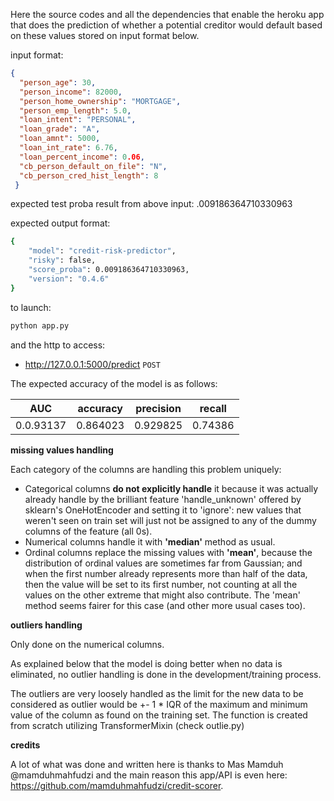 Here the source codes and all the dependencies that enable the heroku app that does the prediction of whether a potential creditor would default based on these values stored on input format below. 

input format:
```json
{
  "person_age": 30,
  "person_income": 82000,
  "person_home_ownership": "MORTGAGE",
  "person_emp_length": 5.0,
  "loan_intent": "PERSONAL",
  "loan_grade": "A",
  "loan_amnt": 5000,
  "loan_int_rate": 6.76,
  "loan_percent_income": 0.06,
  "cb_person_default_on_file": "N",
  "cb_person_cred_hist_length": 8
 }
```

expected test proba result from above input: .009186364710330963

expected output format:
```bash
{
    "model": "credit-risk-predictor",
    "risky": false,
    "score_proba": 0.009186364710330963,
    "version": "0.4.6"
}
```

to launch:
```bash
python app.py
```

and the http to access:
- http://127.0.0.1:5000/predict
```POST```

The expected accuracy of the model is as follows:


AUC | accuracy | precision | recall 
------|-------------|-------|---------
0.0.93137 | 0.864023 | 0.929825 | 0.74386

**missing values handling**

Each category of the columns are handling this problem uniquely:
- Categorical columns **do not explicitly handle** it because it was actually already handle by the brilliant feature 'handle_unknown' offered by sklearn's OneHotEncoder and setting it to 'ignore': new values that weren't seen on train set will just not be assigned to any of the dummy columns of the feature (all 0s).
- Numerical columns handle it with **'median'** method as usual.
- Ordinal columns replace the missing values with **'mean'**, because the distribution of ordinal values are sometimes far from Gaussian; and when the first number already represents more than half of the data, then the value will be set to its first number, not counting at all the values on the other extreme that might also contribute. The 'mean' method seems fairer for this case (and other more usual cases too).

**outliers handling**

Only done on the numerical columns.

As explained below that the model is doing better when no data is eliminated, no outlier handling is done in the development/training process. 

The outliers are very loosely handled as the limit for the new data to be considered as outlier would be +- 1 * IQR of the maximum and minimum value of the column as found on the training set. The function is created from scratch utilizing TransformerMixin (check outlie.py)

**credits**

A lot of what was done and written here is thanks to Mas Mamduh @mamduhmahfudzi and the main reason this app/API is even here: https://github.com/mamduhmahfudzi/credit-scorer.
